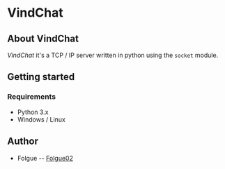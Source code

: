 # VindChat

## About VindChat
*VindChat* it's a TCP / IP server written in python using the `socket` module.

## Getting started

### Requirements
- Python 3.x
- Windows / Linux
    
## Author
- Folgue -- [Folgue02](https://www.github.com/Folgue02)
